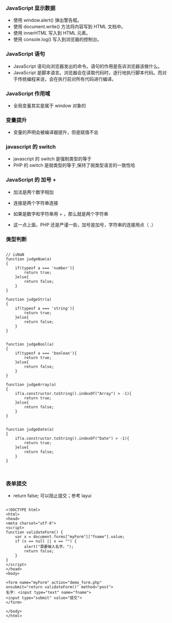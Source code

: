 ### JavaScript 显示数据

- 使用 window.alert() 弹出警告框。
- 使用 document.write() 方法将内容写到 HTML 文档中。
- 使用 innerHTML 写入到 HTML 元素。
- 使用 console.log() 写入到浏览器的控制台。


### JavaScript 语句

- JavaScript 语句向浏览器发出的命令。语句的作用是告诉浏览器该做什么。
- JavaScript 是脚本语言。浏览器会在读取代码时，逐行地执行脚本代码。而对于传统编程来说，会在执行前对所有代码进行编译。

### JavaScript 作用域

- 全局变量其实是属于 window 对象的


### 变量提升
- 变量的声明会被编译器提升，但是赋值不会

### javascript 的 switch
- javascript 的 switch 是强制类型的等于
- PHP 的 switch 是弱类型的等于,保持了弱类型语言的一致性哈


### JavaScript 的 加号 +

- 加法是两个数字相加

- 连接是两个字符串连接

- 如果是数字和字符串用 + ，那么就是两个字符串

- 这一点上面，PHP 还是严谨一些，加号是加号，字符串的连接用点（ .）




### 类型判断

```

// isNaN 
function judgeNum(a)
{
    if(typeof a === 'number'){
        return true;
    }else{
        return false;
    }
}

function judgeStr(a)
{
    if(typeof a === 'string'){
        return true;
    }else{
        return false;
    }
}


function judgeBool(a)
{
    if(typeof a === 'boolean'){
        return true;
    }else{
        return false;
    }
}

function judgeArray(a)
{
    if(a.constructor.toString().indexOf("Array") > -1){
        return true;
    }else{
        return false;
    }
}


function judgeDate(a)
{
    if(a.constructor.toString().indexOf("Date") > -1){
        return true;
    }else{
        return false;
    }
}



```


### 表单提交

- return false; 可以阻止提交；参考 layui 

```

<!DOCTYPE html>
<html>
<head>
<meta charset="utf-8">
<script>
function validateForm() {
    var x = document.forms["myForm"]["fname"].value;
    if (x == null || x == "") {
        alert("需要输入名字。");
        return false;
    }
}
</script>
</head>
<body>

<form name="myForm" action="demo_form.php"
onsubmit="return validateForm()" method="post">
名字: <input type="text" name="fname">
<input type="submit" value="提交">
</form>

</body>
</html>


```